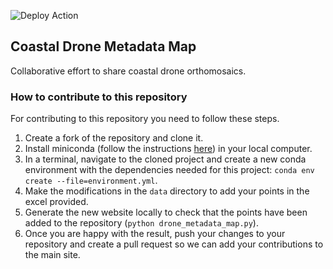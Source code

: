 ![Deploy Action](https://github.com/coastal-AI/coastalDroneMetadataMap/actions/workflows/deploy.yml/badge.svg)

## Coastal Drone Metadata Map

Collaborative effort to share coastal drone orthomosaics.

### How to contribute to this repository

For contributing to this repository you need to follow these steps.

1) Create a fork of the repository and clone it.
2) Install miniconda (follow the instructions [here](https://docs.anaconda.com/miniconda/miniconda-install/)) in your local computer.
3) In a terminal,  navigate to the cloned project and create a new conda environment with the dependencies needed for this project:
```conda env create --file=environment.yml```.
4) Make the modifications in the `data` directory to add your points in the excel provided.
5) Generate the new website locally to check that the points have been added to the repository (`python drone_metadata_map.py`).
6) Once you are happy with the result, push your changes to your repository and create a pull request so we can add your contributions to the main site.




